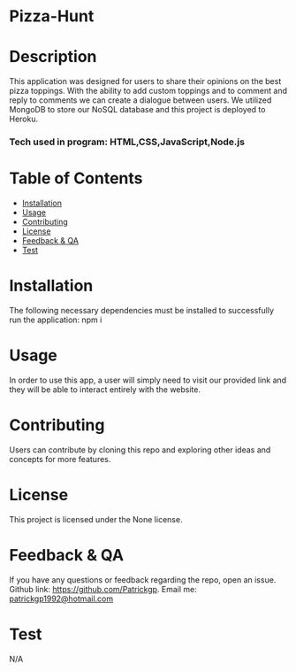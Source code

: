 # Pizza-Hunt

##

# Description

This application was designed for users to share their opinions on the best pizza toppings. With the ability to add custom toppings and to comment and reply to comments we can create a dialogue between users. We utilized MongoDB to store our NoSQL database and this project is deployed to Heroku.

### Tech used in program: HTML,CSS,JavaScript,Node.js

# Table of Contents

- [Installation](#installation)
- [Usage](#usage)
- [Contributing](#contributing)
- [License](#license)
- [Feedback & QA](#questions)
- [Test](#test)

# Installation

The following necessary dependencies must be installed to successfully run the application: npm i

# Usage

In order to use this app, a user will simply need to visit our provided link and they will be able to interact entirely with the website.

# Contributing

Users can contribute by cloning this repo and exploring other ideas and concepts for more features.

# License

This project is licensed under the None license.

##

###

# Feedback & QA

If you have any questions or feedback regarding the repo, open an issue.
Github link: https://github.com/Patrickgp.
Email me: patrickgp1992@hotmail.com

# Test

N/A
